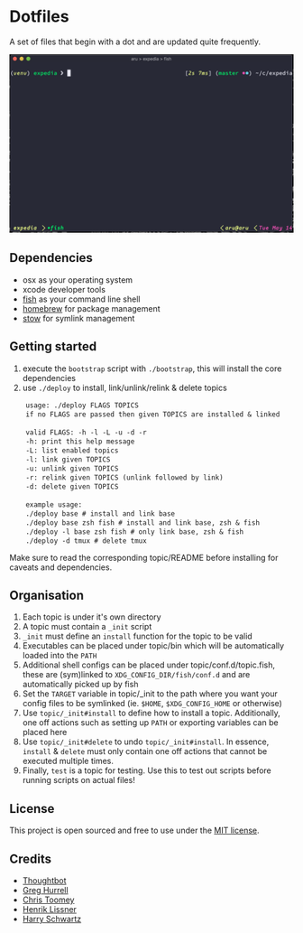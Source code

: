 # Dotfiles #

A set of files that begin with a dot and are updated quite frequently.

![banner](images/banner.png)

## Dependencies ##

- osx as your operating system
- xcode developer tools
- [fish](http://fishshell.com/) as your command line shell
- [homebrew](https://brew.sh/) for package management
- [stow](https://gnu.org/software/stow) for symlink management

## Getting started ##

1. execute the `bootstrap` script with `./bootstrap`, this will install the core
dependencies
2. use `./deploy` to install, link/unlink/relink & delete topics

```
    usage: ./deploy FLAGS TOPICS
    if no FLAGS are passed then given TOPICS are installed & linked

    valid FLAGS: -h -l -L -u -d -r
    -h: print this help message
    -L: list enabled topics
    -l: link given TOPICS
    -u: unlink given TOPICS
    -r: relink given TOPICS (unlink followed by link)
    -d: delete given TOPICS

    example usage:
    ./deploy base # install and link base
    ./deploy base zsh fish # install and link base, zsh & fish
    ./deploy -l base zsh fish # only link base, zsh & fish
    ./deploy -d tmux # delete tmux
```

Make sure to read the corresponding topic/README before installing for caveats
and dependencies.

## Organisation ##

1. Each topic is under it's own directory
2. A topic must contain a `_init` script
3. `_init` must define an `install` function for the topic to be valid
4. Executables can be placed under topic/bin which will be automatically loaded
into the `PATH`
5. Additional shell configs can be placed under topic/conf.d/topic.fish, these are
(sym)linked to `XDG_CONFIG_DIR/fish/conf.d` and are automatically picked up by
fish
6. Set the `TARGET` variable in topic/\_init to the path where you want your
   config files to be symlinked (ie. `$HOME`, `$XDG_CONFIG_HOME` or otherwise)
6. Use `topic/_init#install` to define how to install a topic. Additionally, one
off actions such as setting up `PATH` or exporting variables can be placed here
9. Use `topic/_init#delete` to undo `topic/_init#install`. In essence, `install`
& `delete` must only contain one off actions that cannot be executed multiple
times.
10. Finally, `test` is a topic for testing. Use this to test out scripts before
running scripts on actual files!

## License ##

This project is open sourced and free to use under the [MIT license](LICENSE.md).

## Credits ##

* [Thoughtbot](https://github.com/thoughtbot/dotfiles)
* [Greg Hurrell](https://github.com/wincent/wincent)
* [Chris Toomey](https://github.com/christoomey/dotfiles)
* [Henrik Lissner](https://github.com/hlissner/dotfiles)
* [Harry Schwartz](https://github.com/hrs/dotfiles)
